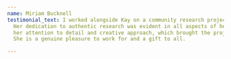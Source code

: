```yaml
---
name: Miriam Bucknell
testimonial_text: I worked alongside Kay on a community research project in 2020.
  Her dedication to authentic research was evident in all aspects of her work. I appreciated
  her attention to detail and creative approach, which brought the project to life.
  She is a genuine pleasure to work for and a gift to all.

---
```

